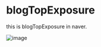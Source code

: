 # blogTopExposure
this is blogTopExposure in naver.



![image](https://user-images.githubusercontent.com/69894461/147621029-39f0ff0a-44b8-44ce-925b-891e3c6fe9e2.png)

